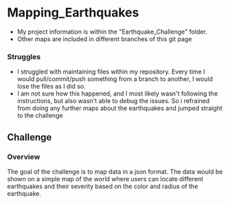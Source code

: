 # Mapping_Earthquakes

- My project information is within the "Earthquake_Challenge" folder.
- Other maps are included in different branches of this git page

### Struggles

- I struggled with maintaining files within my repository. Every time I would pull/commit/push something from a branch to another, I would lose the files as I did so.
- I am not sure how this happened, and I most likely wasn't following the instructions, but also wasn't able to debug the issues. So i refrained from doing any further maps about the earthquakes and jumped straight to the challenge

## Challenge
### Overview
The goal of the challenge is to map data in a json format. The data would be shown on a simple map of the world where users can locate different earthquakes and their severity based on the color and radius of the earthquake.
